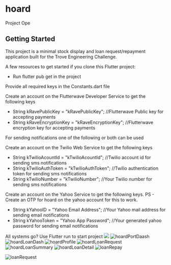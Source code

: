 # hoard

Project Ope

## Getting Started

This project is a minimal stock display and loan request/repayment application built for the Trove Engineering Challenge.

A few resources to get started if you clone this Flutter project:

- Run flutter pub get in the project

Provide all required keys in the Constants.dart file

Create an account on the Flutterwave Developer Service to get the following keys

- String kRavePublicKey = "kRavePublicKey"; //Flutterwave Public key for accepting payments
- String kRaveEncryptionKey = "kRaveEncryptionKey"; //Flutterwave encryption key for accepting payments

For sending notifications one of the following or both can be used

Create an account on the Twilio Web Service to get the following keys

- String kTwilioAcountId = "kTwilioAcountId"; //Twilio account id for sending sms notifications
- String kTwilioAuthToken = "kTwilioAuthToken"; //Twilio authentication token for sending sms notifications
- String kTwilioNumber = "kTwilioNumber"; //Your Twilio number for sending sms notifications

Create an account on the Yahoo Service to get the following keys. PS - Create an OTP for hoard on the yahoo account for this to work.
- String kYahooID = "Yahoo Email Address"; //Your Yahoo mail address for sending email notifications
- String kYahooToken = "Yahoo App Password";  //Your generated yahoo password for sending email notifications

All systems go? Use Flutter run to start project
<img src="https://user-images.githubusercontent.com/40659333/120620183-9de10980-c454-11eb-97bd-cc6337f263f5.png">
![hoardPortDaash](https://user-images.githubusercontent.com/40659333/120620410-dc76c400-c454-11eb-8aa1-0a916c648482.png)
![hoardLoanDash](https://user-images.githubusercontent.com/40659333/120620454-e4ceff00-c454-11eb-8b00-ada209e7af49.png)
![hoardProfile](https://user-images.githubusercontent.com/40659333/120620478-ea2c4980-c454-11eb-99c6-28ad42416134.png)
![hoardLoanRequest](https://user-images.githubusercontent.com/40659333/120620502-f0222a80-c454-11eb-97e5-111c1d88a604.png)
![hoardLoanSummary](https://user-images.githubusercontent.com/40659333/120620556-fca68300-c454-11eb-8f13-95dea9764f17.png)
![hoardLoanDetail](https://user-images.githubusercontent.com/40659333/120620607-0cbe6280-c455-11eb-9b5d-33f2478b5e69.png)
![loanRepay](https://user-images.githubusercontent.com/40659333/120621252-a128c500-c455-11eb-9a58-ec2f7029f48b.png)

![loanRequest](https://user-images.githubusercontent.com/40659333/120624427-99b6eb00-c458-11eb-89b6-84665c1f1468.png)
